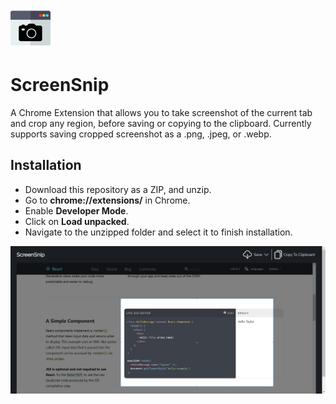 ![Alt text](/images/64.png?raw=true)

# ScreenSnip
A Chrome Extension that allows you to take screenshot of the current tab and crop any region, before saving or copying to the clipboard. Currently supports saving cropped screenshot as a .png, .jpeg, or .webp.

## Installation
- Download this repository as a ZIP, and unzip.
- Go to **chrome://extensions/** in Chrome.
- Enable **Developer Mode**.
- Click on **Load unpacked**.
- Navigate to the unzipped folder and select it to finish installation.


![Alt text](/images/preview.png?raw=true)
